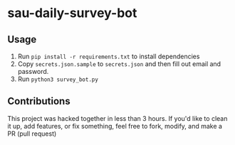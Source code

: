 # sau-daily-survey-bot

## Usage
 1. Run `pip install -r requirements.txt` to install dependencies
 1. Copy `secrets.json.sample` to `secrets.json` and then fill out email and password.
 1. Run `python3 survey_bot.py`
 
## Contributions
This project was hacked together in less than 3 hours. If you'd like to clean it up, add features, or fix something, feel free to fork, modify, and make a PR (pull request)
